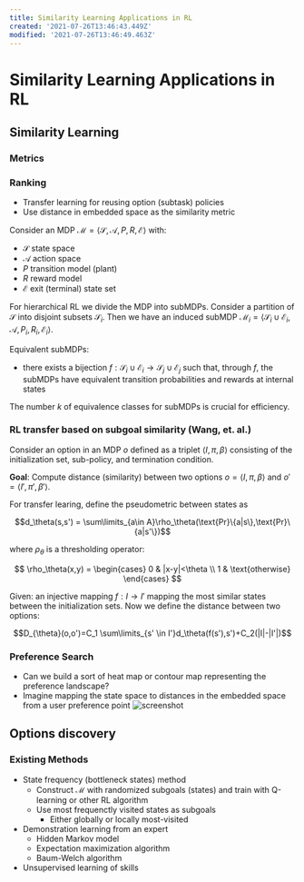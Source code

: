```yaml
---
title: Similarity Learning Applications in RL
created: '2021-07-26T13:46:43.449Z'
modified: '2021-07-26T13:46:49.463Z'
---
```


# Similarity Learning Applications in RL

## Similarity Learning
### Metrics

### Ranking
- Transfer learning for reusing option (subtask) policies
- Use distance in embedded space as the similarity metric

Consider an MDP $\mathcal{M}=\langle \mathcal{S},\mathcal{A},P,R,\mathcal{E}\rangle$ with:
- $\mathcal{S}$ state space
- $\mathcal{A}$ action space
- $P$ transition model (plant)
- $R$ reward model
- $\mathcal{E}$ exit (terminal) state set

For hierarchical RL we divide the MDP into subMDPs. Consider a partition of $\mathcal{S}$ into disjoint subsets $\mathcal{S}_i$. Then we have an induced subMDP $\mathcal{M}_i=\langle \mathcal{S}_i \cup \mathcal{E}_i,\mathcal{A},P_i,R_i,\mathcal{E}_i\rangle$.

Equivalent subMDPs:
- there exists a bijection $f:\mathcal{S}_i \cup \mathcal{E}_i \rightarrow \mathcal{S}_j \cup \mathcal{E}_j$ such that, through $f$, the subMDPs have equivalent transition probabilities and rewards at internal states

The number $k$ of equivalence classes for subMDPs is crucial for efficiency. 


### RL transfer based on subgoal similarity (Wang, et. al.)
Consider an option in an MDP $o$ defined as a triplet $\langle I,\pi,\beta\rangle$ consisting of the initialization set, sub-policy, and termination condition.

**Goal**: Compute distance (similarity) between two options $o=\langle I,\pi,\beta\rangle$ and $o'=\langle I',\pi',\beta'\rangle$.

For transfer learing, define the pseudometric between states as

$$d_\theta(s,s') = \sum\limits_{a\in A}\rho_\theta(\text{Pr}\{a|s\},\text{Pr}\{a|s'\})$$

where $\rho_\theta$ is a thresholding operator:

$$
\rho_\theta(x,y) = 
\begin{cases}
  0 & |x-y|<\theta \\
  1 & \text{otherwise}
\end{cases}
$$

Given: an injective mapping $f: I \rightarrow I'$ mapping the most similar states between the initialization sets. Now we define the distance between two options:

$$D_{\theta}(o,o')=C_1 \sum\limits_{s' \in I'}d_\theta(f(s'),s')+C_2(|I|-|I'|)$$

### Preference Search
- Can we build a sort of heat map or contour map representing the preference landscape?
- Imagine mapping the state space to distances in the embedded space from a user preference point
![screenshot](../attachments/color_map.png)


## Options discovery
### Existing Methods
- State frequency (bottleneck states) method
  - Construct $\mathcal{M}$ with randomized subgoals (states) and train with Q-learning or other RL algorithm
  - Use most frequenctly visited states as subgoals
    - Either globally or locally most-visited
- Demonstration learning from an expert
  - Hidden Markov model
  - Expectation maximization algorithm
  - Baum-Welch algorithm
- Unsupervised learning of skills



